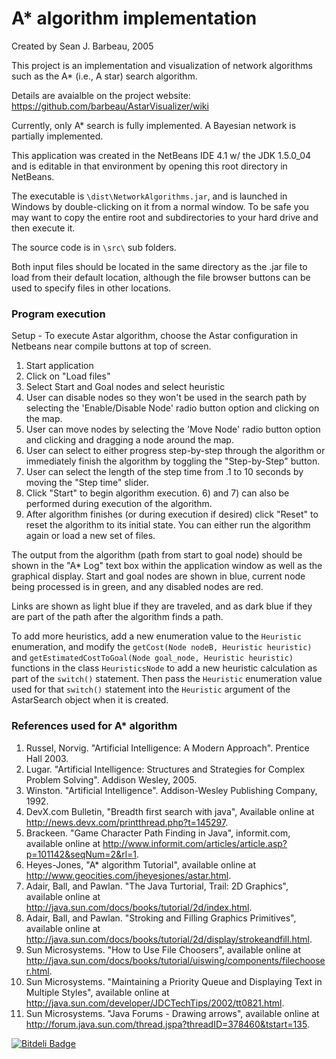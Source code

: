 A* algorithm implementation
===============================

Created by Sean J. Barbeau, 2005

This project is an implementation and visualization of network algorithms such as the A* (i.e., A star) search algorithm.

Details are avaialble on the project website:
https://github.com/barbeau/AstarVisualizer/wiki

Currently, only A* search is fully implemented.  A Bayesian network is partially implemented.

This application was created in the NetBeans IDE 4.1 w/ the JDK 1.5.0_04 and is editable in that environment
by opening this root directory in NetBeans.

The executable is `\dist\NetworkAlgorithms.jar`, and is launched in Windows by double-clicking on it from a normal window.  To be safe you may want to copy the entire root and subdirectories to your hard drive and then execute it.

The source code is in `\src\` sub folders.

Both input files should be located in the same directory as the .jar file to load from their default location, although the file browser buttons
can be used to specify files in other locations.

### Program execution

Setup - To execute Astar algorithm, choose the Astar configuration in Netbeans near compile buttons at top of screen.

1.  Start application
2.  Click on "Load files"
3.  Select Start and Goal nodes and select heuristic
4.  User can disable nodes so they won't be used in the search path by selecting the 'Enable/Disable Node' radio button option and clicking on the map. 
5.  User can move nodes by selecting the 'Move Node' radio button option and clicking and dragging a node around the map.
6.  User can select to either progress step-by-step through the algorithm or immediately finish the algorithm by toggling the "Step-by-Step" button.
7.  User can select the length of the step time from .1 to 10 seconds by moving the "Step time" slider.
8.  Click "Start" to begin algorithm execution.  6) and 7) can also be performed during execution of the algorithm.
9.  After algorithm finishes (or during execution if desired) click "Reset" to reset the algorithm to its initial state.  You can either run the algorithm again or load a new set of files.

The output from the algorithm (path from start to goal node) should be shown in the "A* Log" text box within the application window as well as the graphical display.
Start and goal nodes are shown in blue, current node being processed is in green, and any disabled nodes are red.

Links are shown as light blue if they are traveled, and as dark blue if they are part of the path after the algorithm finds a path.

To add more heuristics, add a new enumeration value to the `Heuristic` enumeration, and modify 
the `getCost(Node nodeB, Heuristic heuristic)` and `getEstimatedCostToGoal(Node goal_node, Heuristic heuristic)` functions 
in the class `HeuristicsNode` to add a new heuristic calculation as part of the `switch()` statement.  Then pass the 
`Heuristic` enumeration value used for that `switch()` statement into the `Heuristic` argument of the AstarSearch object when it is created. 

### References used for A* algorithm

1. Russel, Norvig.  "Artificial Intelligence:  A Modern Approach".  Prentice Hall 2003.
2. Lugar.  "Artificial Intelligence:  Structures and Strategies for Complex Problem Solving".  Addison Wesley, 2005.
3. Winston.  "Artificial Intelligence". Addison-Wesley Publishing Company, 1992.
4. DevX.com Bulletin, "Breadth first search with java", Available online at http://news.devx.com/printthread.php?t=145297.
5. Brackeen.  "Game Character Path Finding in Java", informit.com, available online at http://www.informit.com/articles/article.asp?p=101142&seqNum=2&rl=1.
6. Heyes-Jones, "A* algorithm Tutorial", available online at http://www.geocities.com/jheyesjones/astar.html.
7. Adair, Ball, and Pawlan.  "The Java Turtorial, Trail: 2D Graphics", available online at http://java.sun.com/docs/books/tutorial/2d/index.html.
8. Adair, Ball, and Pawlan.  "Stroking and Filling Graphics Primitives", available online at http://java.sun.com/docs/books/tutorial/2d/display/strokeandfill.html.
9. Sun Microsystems.  "How to Use File Choosers", available online at http://java.sun.com/docs/books/tutorial/uiswing/components/filechooser.html.
10. Sun Microsystems.  "Maintaining a Priority Queue and Displaying Text in Multiple Styles", available online at http://java.sun.com/developer/JDCTechTips/2002/tt0821.html.
11. Sun Microsystems.  "Java Forums - Drawing arrows", available online at http://forum.java.sun.com/thread.jspa?threadID=378460&tstart=135.


[![Bitdeli Badge](https://d2weczhvl823v0.cloudfront.net/barbeau/astarvisualizer/trend.png)](https://bitdeli.com/free "Bitdeli Badge")


